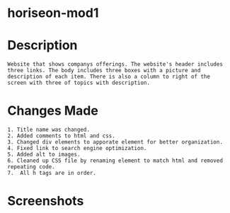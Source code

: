 # horiseon-mod1
# Description
    Website that shows companys offerings. The website's header includes three links. The body includes three boxes with a picture and description of each item. There is also a column to right of the screen with three of topics with description. 
# Changes Made
    1. Title name was changed.
    2. Added comments to html and css.
    3. Changed div elements to apporate element for better organization.
    4. Fixed link to search engine optimization.
    5. Added alt to images.
    6. Cleaned up CSS file by renaming element to match html and removed repeating code. 
    7.  All h tags are in order. 
# Screenshots

